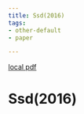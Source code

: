 ```yaml
---
title: Ssd(2016)
tags:
- other-default
- paper

---
```


[local pdf](../../../pdfs/2016-ssd.pdf)

# Ssd(2016)
